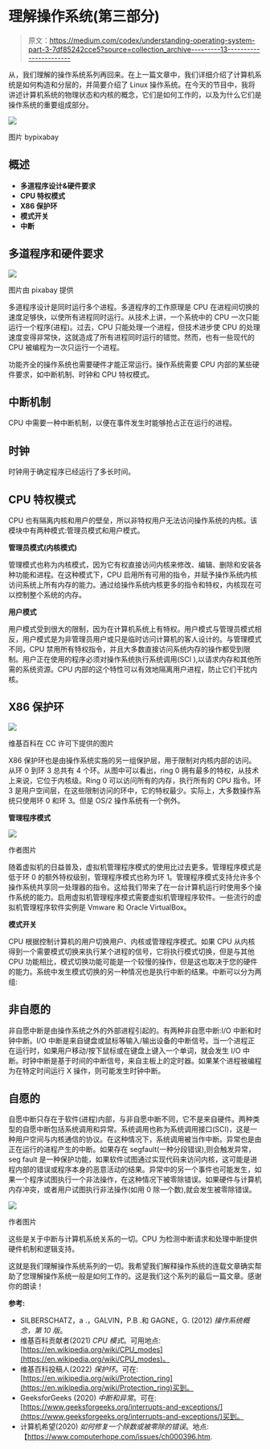 # 理解操作系统(第三部分)

> 原文：<https://medium.com/codex/understanding-operating-system-part-3-7df85242cce5?source=collection_archive---------13----------------------->

从，我们理解的操作系统系列再回来。在上一篇文章中，我们详细介绍了计算机系统是如何构造和分层的，并简要介绍了 Linux 操作系统。在今天的节目中，我将讲述计算机系统的物理状态和内核的概念，它们是如何工作的，以及为什么它们是操作系统的重要组成部分。

![](img/8d997b7d203fc67602007ee033c17b20.png)

图片 bypixabay

## **概述**

*   **多道程序设计&硬件要求**
*   **CPU 特权模式**
*   **X86 保护环**
*   **模式开关**
*   **中断**

## **多道程序和硬件要求**

![](img/e5ac573db514a2de6c9d1d8a7becd557.png)

图片由 pixabay 提供

多道程序设计是同时运行多个进程。多道程序的工作原理是 CPU 在进程间切换的速度足够快，以使所有进程同时运行。从技术上讲，一个系统中的 CPU 一次只能运行一个程序(进程)。过去，CPU 只能处理一个进程，但技术进步使 CPU 的处理速度变得非常快，这就造成了所有进程同时运行的错觉。然而，也有一些现代的 CPU 被编程为一次只运行一个进程。

功能齐全的操作系统也需要硬件才能正常运行。操作系统需要 CPU 内部的某些硬件要求，如中断机制、时钟和 CPU 特权模式。

## 中断机制

CPU 中需要一种中断机制，以便在事件发生时能够抢占正在运行的进程。

## 时钟

时钟用于确定程序已经运行了多长时间。

## CPU 特权模式

CPU 也有隔离内核和用户的壁垒，所以非特权用户无法访问操作系统的内核。该模块中有两种模式:管理员模式和用户模式。

**管理员模式(内核模式)**

管理模式也称为内核模式，因为它有权直接访问内核来修改、编辑、删除和安装各种功能和进程。在这种模式下，CPU 启用所有可用的指令，并赋予操作系统内核访问系统上所有内存的能力。通过给操作系统内核更多的指令和特权，内核现在可以控制整个系统的内存。

**用户模式**

用户模式受到很大的限制，因为在计算机系统上有特权。用户模式与管理员模式相反，用户模式是为非管理员用户或只是临时访问计算机的客人设计的。与管理模式不同，CPU 禁用所有特权指令，并且大多数直接访问系统内存的操作都受到限制。用户正在使用的程序必须对操作系统执行系统调用(SCI ),以请求内存和其他所需的系统资源。CPU 内部的这个特性可以有效地隔离用户进程，防止它们干扰内核。

## X86 保护环

![](img/076b8978805b5be53a3e676cb2489d00.png)

维基百科在 CC 许可下提供的图片

X86 保护环也是由操作系统实施的另一组保护层，用于限制对内核内部的访问。从环 0 到环 3 总共有 4 个环。从图中可以看出，ring 0 拥有最多的特权，从技术上来说，它位于内核级。Ring 0 可以访问所有的内存，执行所有的 CPU 指令。环 3 是用户空间层，在这些限制访问的环中，它的特权最少。实际上，大多数操作系统只使用环 0 和环 3。但是 OS/2 操作系统有一个例外。

**管理程序模式**

![](img/bb12daf8d1550a7ffa6c1b44601b18e7.png)

作者图片

随着虚拟机的日益普及，虚拟机管理程序模式的使用比过去更多。管理程序模式是低于环 0 的额外特权级别，管理程序模式也称为环 1。管理程序模式支持允许多个操作系统共享同一处理器的指令。这给我们带来了在一台计算机运行时使用多个操作系统的能力。启用虚拟机管理程序模式需要虚拟机管理程序软件。一些流行的虚拟机管理程序软件实例是 Vmware 和 Oracle VirtualBox。

**模式开关**

CPU 根据控制计算机的用户切换用户、内核或管理程序模式。如果 CPU 从内核得到一个需要模式切换来执行某个进程的信号，它将执行模式切换，但是与其他 CPU 功能相比，模式切换功能可能是一个较慢的操作，但是这也取决于您的硬件的能力。系统中发生模式切换的另一种情况也是执行中断的结果。中断可以分为两组:

## 非自愿的

非自愿中断是由操作系统之外的外部进程引起的。有两种非自愿中断:I/O 中断和时钟中断。I/O 中断是来自键盘或鼠标等输入/输出设备的中断信号。当一个进程正在运行时，如果用户移动/按下鼠标或在键盘上键入一个单词，就会发生 I/O 中断。时钟中断是基于时间的中断信号，来自主板上的定时器。如果某个进程被编程为在特定时间运行 X 操作，则可能发生时钟中断。

## 自愿的

自愿中断只存在于软件(进程)内部，与非自愿中断不同，它不是来自硬件。两种类型的自愿中断包括系统调用和异常。系统调用也称为系统调用接口(SCI)，这是一种用户空间与内核通信的协议。在这种情况下，系统调用被当作中断。异常也是由正在运行的进程产生的中断。如果存在 segfault(一种分段错误),则会触发异常，seg fault 是一种保护功能，如果软件试图通过实现代码来访问内核，这可能是进程内部的错误或程序本身的恶意活动的结果。异常中的另一个事件也可能发生，如果一个程序试图执行一个非法操作，在这种情况下被零除错误。如果硬件与计算机内存冲突，或者用户试图执行非法操作(如用 0 除一个数),就会发生被零除错误。

![](img/d8bb560ce5fb365f9136775e9d1e3016.png)

作者图片

这些是关于中断与计算机系统关系的一切。CPU 为检测中断请求和处理中断提供硬件机制和逻辑支持。

这就是我们理解操作系统系列的一切。我希望我们解释操作系统的连载文章确实帮助了您理解操作系统一般是如何工作的。这是我们这个系列的最后一篇文章。感谢你的朗读！

**参考:**

*   SILBERSCHATZ，a .，GALVIN，P.B .和 GAGNE，G. (2012) *操作系统概念，第 10 版*。
*   维基百科贡献者(2021) *CPU 模式*。可用地点:[https://en.wikipedia.org/wiki/CPU_modes](https://en.wikipedia.org/wiki/CPU_modes)。
*   维基百科投稿人(2022) *保护环*。可在:[https://en.wikipedia.org/wiki/Protection_ring](https://en.wikipedia.org/wiki/Protection_ring)买到。
*   GeeksforGeeks (2020) *中断和异常*。可在:[https://www.geeksforgeeks.org/interrupts-and-exceptions/](https://www.geeksforgeeks.org/interrupts-and-exceptions/)买到。
*   计算机希望(2020) *如何修复一个除数或被零除的错误*。地点:【https://www.computerhope.com/issues/ch000396.htm. 